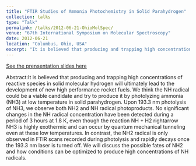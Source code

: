 ```yaml
---
title: "FTIR Studies of Ammonia Photochemistry in Solid Parahydrogen"
collection: talks
type: "Talk"
permalink: /talks/2012-06-21-OhioMolSpec/ 
venue: "67th International Symposium on Molecular Spectroscopy"
date: 2012-06-21
location: "Columbus, Ohio, USA"
excerpt: "It is believed that producing and trapping high concentrations of reactive species in solid molecular hydrogen will ultimately lead to the development of new high performance rocket fuels. We think the NH radical could be a viable candidate and try to produce it by photolyzing ammonia (NH3) at low temperature in solid parahydrogen. Upon 193.3 nm photolysis of NH3, we observe both NH2 and NH radical photoproducts. No significant changes in the NH radical concentration have been detected during a period of 3 hours at 1.8 K, even though the reaction NH + H2  rightarrow NH3 is highly exothermic and can occur by quantum mechanical tunneling even at these low temperatures. In contrast, the NH2 radical is only observed in FTIR scans recorded during photolysis and rapidly decays once the 193.3 nm laser is turned off. We will discuss the possible fates of NH2 and how conditions can be optimized to produce high concentrations of NH radicals.."
---
```

[See the prensentation slides here]('https://www.asc.ohio-state.edu/miller.104/molspect/symposium_67/symposium/Program/RD.html#RD03')

Abstract:It is believed that producing and trapping high concentrations of reactive species in solid molecular hydrogen will ultimately lead to the development of new high performance rocket fuels. We think the NH radical could be a viable candidate and try to produce it by photolyzing ammonia (NH3) at low temperature in solid parahydrogen. Upon 193.3 nm photolysis of NH3, we observe both NH2 and NH radical photoproducts. No significant changes in the NH radical concentration have been detected during a period of 3 hours at 1.8 K, even though the reaction NH + H2  rightarrow NH3 is highly exothermic and can occur by quantum mechanical tunneling even at these low temperatures. In contrast, the NH2 radical is only observed in FTIR scans recorded during photolysis and rapidly decays once the 193.3 nm laser is turned off. We will discuss the possible fates of NH2 and how conditions can be optimized to produce high concentrations of NH radicals.
